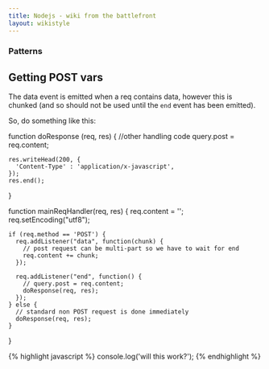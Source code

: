 ```yaml
---
title: Nodejs - wiki from the battlefront
layout: wikistyle
---
```


### Patterns

Getting POST vars
--------------------

The data event is emitted when a req contains data, however this is
chunked (and so should not be used until the `end` event has been
emitted).

So, do something like this:


  function doResponse (req, res) {
    //other handling code
    query.post = req.content;

    res.writeHead(200, {
      'Content-Type' : 'application/x-javascript',
    });
    res.end();
  }


  function mainReqHandler(req, res) {
    req.content = '';
    req.setEncoding("utf8");

    if (req.method == 'POST') {
      req.addListener("data", function(chunk) {
        // post request can be multi-part so we have to wait for end
        req.content += chunk;
      });

      req.addListener("end", function() {
        // query.post = req.content;
        doResponse(req, res);
      });
    } else {
      // standard non POST request is done immediately
      doResponse(req, res);
    }	
  }


{% highlight javascript %}
  console.log('will this work?');
{% endhighlight %}


